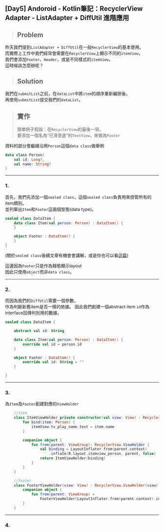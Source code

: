 ## [Day5] Andoroid - Kotlin筆記：RecyclerView Adapter - ListAdapter + DiffUtil 進階應用

> ## Problem
昨天我們提到`ListAdapter + DiffUtil`在一般`RecyclerView`的基本使用。  
而實際上工作中我們經常會需要在`RecyclerView`上顯示不同的`itemView`，  
我們會添加`Footer`、`Header`，或是不同樣式的`itemView`，  
這時候該怎麼辦呢？  

> ## Solution
我們在`submitList`之前，在`dataList`中將`item`的順序重新編排後，  
再使用`submitList`提交我們的`dataList`。  

> ## 實作
> 簡單例子假設：在`RecyclerView`的最後一項，  
> 要添加一個名為“已滑至底”的`TextView`，來做為`Footer`

資料的部分會繼續沿用`Person`這個`data class`做舉例
```kotlin
data class Person(
    val id: Long?,
    val name: String?
)
```
---
### 1.
首先，我們先添加一個`sealed class`，這個`sealed class`負責用來控管所有的item類別。  
並列舉出`Item`和`Footer`這兩個型態(data type)。
```kotlin
sealed class DataItem {
    data class Item(val person: Person) : DataItem() {
    }

    object Footer : DataItem() {
    }
}
```

(關於`sealed class`後續文章有機會會講解，或是你也可以看[這篇](https://betterprogramming.pub/how-to-use-kotlin-sealed-classes-for-state-management-c1cfb81abc6a))

這邊因為`Footer`只是作為靜態顯示layout  
因此只使用`object`而非`data class`。  

---

### 2.
而因為我們的`DiffUtil`需要一個參數，  
作為判斷新舊item是否一樣的依據。
因此我們創建一個abstract item `id`作為interface回傳判別用的數據。
```kotlin
sealed class DataItem {

    abstract val id: String

    data class Item(val person: Person) : DataItem() {
        override val id = person.id
    }

    object Footer : DataItem() {
        override val id: String = ""
    }

}
```

---

### 3.
為`Item`及`Footer`創建對應的`ViewHolder`
```kotlin
    //item
    class ItemViewHolder private constructor(val view: View) : RecyclerView.ViewHolder(view) {
        fun bind(item: Person) {
            itemView.tv_play_name.text = item.name
        }

        companion object {
            fun from(parent: ViewGroup): RecyclerView.ViewHolder {
                val binding = LayoutInflater.from(parent.context)
                    .inflate(R.layout.itemview_person, parent, false)
                return ItemViewHolder(binding)
            }
        }
    }

    //footer
    class FooterViewHolder(view: View) : RecyclerView.ViewHolder(view) {
        companion object {
            fun from(parent: ViewGroup) =
                FooterViewHolder(LayoutInflater.from(parent.context).inflate(R.layout.item_footer, parent, false))
        }
    }
```

--- 

### 4.

